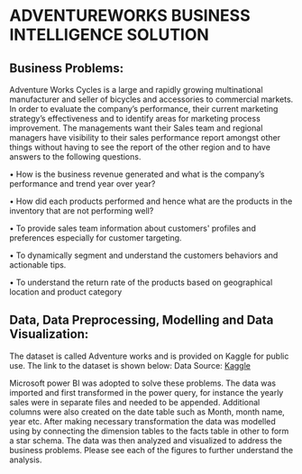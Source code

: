 # ADVENTUREWORKS BUSINESS INTELLIGENCE SOLUTION

## Business Problems:

Adventure Works Cycles is a large and rapidly growing multinational manufacturer and seller of bicycles and accessories to commercial markets. In order to evaluate the company’s performance, their current marketing strategy’s effectiveness and to identify areas for marketing process improvement. The managements want their Sales team and regional managers have visibility to their sales performance report amongst other things without having to see the report of the other region and to have answers to the following questions.

• How is the business revenue generated and what is the company’s performance and trend year over 
year?

• How did each products performed and hence what are the products in the inventory that are not 
performing well?

• To provide sales team information about customers' profiles and preferences especially for customer 
targeting.

• To dynamically segment and understand the customers behaviors and actionable tips.

• To understand the return rate of the products based on geographical location and product category

## Data, Data Preprocessing, Modelling and Data Visualization:

The dataset is called Adventure works and is provided on Kaggle for public use. The link to the dataset is shown 
below:
Data Source: [Kaggle](https://www.kaggle.com/ukveteran/adventure-works?select=AdventureWorks_Customers.csv.)

Microsoft power BI was adopted to solve these problems. The data was imported and first transformed in the power query, for instance the yearly sales were in separate files and needed to be appended. Additional columns were also created on the date table such as Month, month name, year etc. After making necessary transformation 
the data was modelled using by connecting the dimension tables to the facts table in other to form a star schema. The data was then analyzed and visualized to address the business problems. Please see each of the figures to further understand the analysis.




